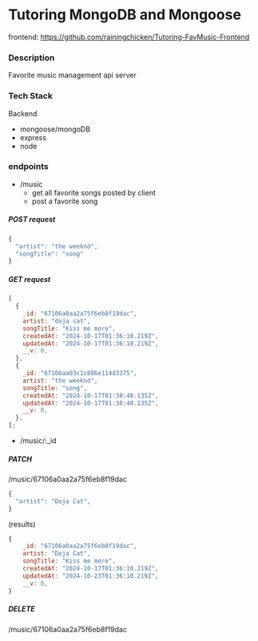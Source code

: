 # Tutoring MongoDB and Mongoose

frontend:
https://github.com/rainingchicken/Tutoring-FavMusic-Frontend

### Description

Favorite music management api server

### Tech Stack

Backend

- mongoose/mongoDB
- express
- node

### endpoints

- /music
  - get all favorite songs posted by client
  - post a favorite song

##### POST request

```js
{
  "artist": "the weeknd",
  "songTitle": "song"
}
```

##### GET request

```js
[
  {
    _id: "67106a0aa2a75f6eb8f19dac",
    artist: "doja cat",
    songTitle: "Kiss me more",
    createdAt: "2024-10-17T01:36:10.219Z",
    updatedAt: "2024-10-17T01:36:10.219Z",
    __v: 0,
  },
  {
    _id: "67106aa03c1c886e114d3375",
    artist: "the weeknd",
    songTitle: "song",
    createdAt: "2024-10-17T01:38:40.135Z",
    updatedAt: "2024-10-17T01:38:40.135Z",
    __v: 0,
  },
];
```

- /music/:\_id

##### PATCH

/music/67106a0aa2a75f6eb8f19dac

```js
{
  "artist": "Doja Cat",
}
```

(results)

```js
{
    _id: "67106a0aa2a75f6eb8f19dac",
    artist: "Doja Cat",
    songTitle: "Kiss me more",
    createdAt: "2024-10-17T01:36:10.219Z",
    updatedAt: "2024-10-23T01:36:10.219Z",
    __v: 0,
}
```

##### DELETE

/music/67106a0aa2a75f6eb8f19dac
